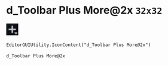 # d_Toolbar Plus More@2x `32x32`
<img src="/img/d_Toolbar%20Plus%20More.png" width=32 height=32>

``` CSharp
EditorGUIUtility.IconContent("d_Toolbar Plus More@2x")
```
```
d_Toolbar Plus More@2x
```
